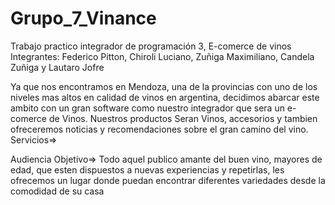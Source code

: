 # Grupo_7_Vinance
Trabajo practico integrador de programación 3, E-comerce de vinos
Integrantes: Federico Pitton, Chiroli Luciano, Zuñiga Maximiliano, Candela Zuñiga y Lautaro Jofre
 
Ya que nos encontramos en Mendoza, una de la provincias con uno de los niveles mas altos en calidad de vinos en argentina, decidimos abarcar este ambito con un gran  software como nuestro integrador que sera un e-comerce de Vinos. Nuestros productos Seran Vinos, accesorios y tambien ofreceremos noticias y recomendaciones sobre el gran camino del vino.
Servicios=>

Audiencia Objetivo=> Todo aquel publico amante del buen vino, mayores de edad, que esten dispuestos a nuevas experiencias y repetirlas, les ofrecemos un lugar donde puedan encontrar diferentes variedades desde la comodidad de su casa
